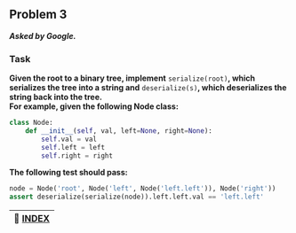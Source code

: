 ## Problem 3
***Asked by Google.***
### Task
**Given the root to a binary tree, implement** `serialize(root)`**, which serializes the tree into a string and** `deserialize(s)`**, which deserializes the string back into the tree.**  
**For example, given the following Node class:**
```python
class Node:
    def __init__(self, val, left=None, right=None):
        self.val = val
        self.left = left
        self.right = right
```
**The following test should pass:**
```python
node = Node('root', Node('left', Node('left.left')), Node('right'))
assert deserialize(serialize(node)).left.left.val == 'left.left'
```

|**:file_folder: [INDEX](https://github.com/theInvincible/Daily-Coding-Problem/blob/master/Collection/INDEX.md)**|
|----------------------------------------------------------------------------------------------------------------|
